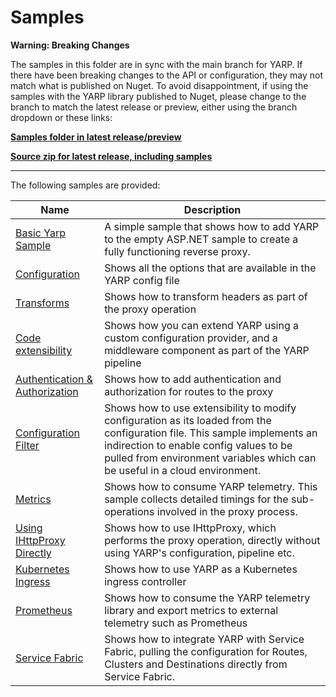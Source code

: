 # Samples

**Warning: Breaking Changes**

The samples in this folder are in sync with the main branch for YARP. If there have been breaking changes to the API or configuration, they may not match what is published on Nuget. To avoid disappointment, if using the samples with the YARP library published to Nuget, please change to the branch to match the latest release or preview, either using the branch dropdown or these links:

**[Samples folder in latest release/preview](tbd)**

**[Source zip for latest release, including samples](tbd)**

----

The following samples are provided:

| Name | Description |
|------- | ----- |
| [Basic Yarp Sample](BasicYarpSample) | A simple sample that shows how to add YARP to the empty ASP.NET sample to create a fully functioning reverse proxy. | 
| [Configuration](ReverseProxy.Config.Sample) | Shows all the options that are available in the YARP config file |
| [Transforms](ReverseProxy.Transforms.Sample) | Shows how to transform headers as part of the proxy operation | 
| [Code extensibility](ReverseProxy.Code.Sample) | Shows how you can extend YARP using a custom configuration provider, and a middleware component as part of the YARP pipeline |
| [Authentication & Authorization](ReverseProxy.Auth.Sample) | Shows how to add authentication and authorization for routes to the proxy |
| [Configuration Filter](ReverseProxy.ConfigFilter.Sample) | Shows how to use extensibility to modify configuration as its loaded from the configuration file. This sample implements an indirection to enable config values to be pulled from environment variables which can be useful in a cloud environment.  |
| [Metrics](ReverseProxy.Metrics.Sample) | Shows how to consume YARP telemetry. This sample collects detailed timings for the sub-operations involved in the proxy process. |
| [Using IHttpProxy Directly](ReverseProxy.Direct.Sample) | Shows how to use IHttpProxy, which performs the proxy operation, directly without using YARP's configuration, pipeline etc. |
| [Kubernetes Ingress](KubernetesIngress)  | Shows how to use YARP as a Kubernetes ingress controller  |
| [Prometheus](Prometheus) | Shows how to consume the YARP telemetry library and export metrics to external telemetry such as Prometheus |
| [Service Fabric](ReverseProxy.ServiceFabric.Sample) | Shows how to integrate YARP with Service Fabric, pulling the configuration for Routes, Clusters and Destinations directly from Service Fabric. |
